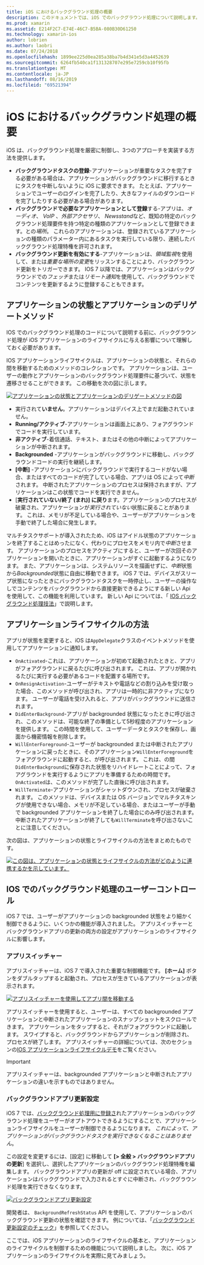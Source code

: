 ```yaml
---
title: iOS におけるバックグラウンド処理の概要
description: このドキュメントでは、iOS でのバックグラウンド処理について説明します。アプリケーションの状態、アプリケーションのライフサイクル方法、およびバックグラウンドアプリの更新です。
ms.prod: xamarin
ms.assetid: E214F2C7-E74E-46C7-B5BA-080B30D61250
ms.technology: xamarin-ios
author: lobrien
ms.author: laobri
ms.date: 07/24/2018
ms.openlocfilehash: 1899ee225d0ea285a38ba7b4d341e5d3a4452639
ms.sourcegitcommit: 6264fb540ca1f131328707e295e7259cb10f95fb
ms.translationtype: MT
ms.contentlocale: ja-JP
ms.lasthandoff: 08/16/2019
ms.locfileid: "69521394"
---
```

# <a name="introduction-to-backgrounding-in-ios"></a>iOS におけるバックグラウンド処理の概要

iOS は、バックグラウンド処理を厳密に制御し、3つのアプローチを実装する方法を提供します。

- **バックグラウンドタスクの登録**-アプリケーションが重要なタスクを完了する必要がある場合は、アプリケーションがバックグラウンドに移行するときにタスクを中断しないように iOS に要求できます。 たとえば、アプリケーションでユーザーのログインを完了したり、大きなファイルのダウンロードを完了したりする必要がある場合があります。
- **バックグラウンドで必要なアプリケーションとして登録**する-アプリは、*オーディオ*、 *VoIP* 、*外部アクセサリ*、 *Newsstand*など、既知の特定のバックグラウンド処理要件を持つ特定の種類のアプリケーションとして登録できます。との*場所*。 これらのアプリケーションは、登録されているアプリケーションの種類のパラメーター内にあるタスクを実行している限り、連続したバックグラウンド処理特権を許可されます。
- **バックグラウンド更新を有効にする**-アプリケーションは、*領域監視*を使用して、または*重要な場所の変更*をリッスンすることにより、バックグラウンド更新をトリガーできます。 IOS 7 以降では、アプリケーションはバックグラウンドでの*フェッチ*または*リモート通知*を使用して、バックグラウンドでコンテンツを更新するように登録することもできます。


## <a name="application-states-and-application-delegate-methods"></a>アプリケーションの状態とアプリケーションのデリゲートメソッド

IOS でのバックグラウンド処理のコードについて説明する前に、バックグラウンド処理が iOS アプリケーションのライフサイクルに与える影響について理解しておく必要があります。

IOS アプリケーションライフサイクルは、アプリケーションの状態と、それらの間を移動するためのメソッドのコレクションです。 アプリケーションは、ユーザーの動作とアプリケーションのバックグラウンド処理要件に基づいて、状態を遷移させることができます。 この移動を次の図に示します。

 [![](introduction-to-backgrounding-in-ios-images/applicationlifecycle-.png "アプリケーションの状態とアプリケーションのデリゲートメソッドの図")](introduction-to-backgrounding-in-ios-images/applicationlifecycle-.png#lightbox)

- 実行されて**いません**。アプリケーションはデバイス上でまだ起動されていません。
- **Running/アクティブ**-アプリケーションは画面上にあり、フォアグラウンドでコードを実行しています。
- **非アクティブ**-着信通話、テキスト、またはその他の中断によってアプリケーションが中断されます。
- **Backgrounded** -アプリケーションがバックグラウンドに移動し、バックグラウンドコードの実行を継続します。
- **[中断]** -アプリケーションにバックグラウンドで実行するコードがない場合、またはすべてのコードが完了している場合、アプリは OS によって*中断*されます。 中断されたアプリケーションのプロセスは保持されますが、アプリケーションはこの状態でコードを実行できません。
- [**実行されていない/終了 (まれ)] に戻り**ます。アプリケーションのプロセスが破棄され、アプリケーションが*実行されていない*状態に戻ることがあります。 これは、メモリが不足している場合や、ユーザーがアプリケーションを手動で終了した場合に発生します。


マルチタスクサポートが導入されたため、iOS はアイドル状態のアプリケーションを終了することはめったになく、代わりにプロセスをメモリ内で*中断*させます。 アプリケーションのプロセスをアクティブにすると、ユーザーが次回そのアプリケーションを開いたときに、アプリケーションがすぐに起動するようになります。 また、アプリケーションは、システムリソースを描画せずに、*中断*状態から*Backgrounded*状態に自由に移動できます。 iOS 7 では、デバイスがスリープ状態になったときにバックグラウンドタスクを一時停止し、ユーザーの操作なしでコンテンツをバックグラウンドから直接更新できるようにする新しい Api を使用して、この機能を利用しています。 新しい Api については、「 [IOS バックグラウンド処理技法](~/ios/app-fundamentals/backgrounding/ios-backgrounding-techniques/index.md)」で説明します。

## <a name="application-lifecycle-methods"></a>アプリケーションライフサイクルの方法

アプリが状態を変更すると、iOS は`AppDelegate`クラスのイベントメソッドを使用してアプリケーションに通知します。

- `OnActivated`-これは、アプリケーションが初めて起動されたときと、アプリがフォアグラウンドに戻るたびに呼び出されます。 これは、アプリが開かれるたびに実行する必要があるコードを配置する場所です。
- `OnResignActivation`-ユーザーがテキストや電話などの割り込みを受け取った場合、このメソッドが呼び出され、アプリは一時的に非アクティブになります。 ユーザーが電話を受け入れると、アプリがバックグラウンドに送信されます。
- `DidEnterBackground`-アプリが backgrounded 状態になったときに呼び出され、このメソッドは、可能な終了の準備として5秒程度のアプリケーションを提供します。 この時間を使用して、ユーザーデータとタスクを保存し、画面から機密情報を削除します。
- `WillEnterForeground`-ユーザーが backgrounded または中断されたアプリケーションに戻ったときに、そのアプリケーション`WillEnterForeground`をフォアグラウンドに起動すると、が呼び出されます。 これは、の間`DidEnterBackground`に保存された状態をリハイドレートことによって、フォアグラウンドを実行するようにアプリを準備するための時間です。  `OnActivated`は、このメソッドが完了した直後に呼び出されます。
- `WillTerminate`-アプリケーションがシャットダウンされ、プロセスが破棄されます。 このメソッドは、デバイスまたは OS バージョンでマルチタスキングが使用できない場合、メモリが不足している場合、またはユーザーが手動で backgrounded アプリケーションを終了した場合にのみ呼び出されます。 中断されたアプリケーションが終了しても`WillTerminate`を呼び出さないことに注意してください。


次の図は、アプリケーションの状態とライフサイクルの方法をまとめたものです。

 [![](introduction-to-backgrounding-in-ios-images/image2.png "この図は、アプリケーションの状態とライフサイクルの方法がどのように連携するかを示しています。")](introduction-to-backgrounding-in-ios-images/image2.png#lightbox)

## <a name="user-controls-for-backgrounding-in-ios"></a>IOS でのバックグラウンド処理のユーザーコントロール

iOS 7 では、ユーザーがアプリケーションの backgrounded 状態をより細かく制御できるように、いくつかの機能が導入されました。 アプリスイッチャーとバックグラウンドアプリの更新の両方の設定がアプリケーションのライフサイクルに影響します。

### <a name="app-switcher"></a>アプリスイッチャー

アプリスイッチャーは、iOS 7 で導入された重要な制御機能です。 **[ホーム]** ボタンをダブルタップすると起動され、プロセスが生きているアプリケーションが表示されます。

 [![](introduction-to-backgrounding-in-ios-images/app-switcher-.png "アプリスイッチャーを使用してアプリ間を移動する")](introduction-to-backgrounding-in-ios-images/app-switcher-.png#lightbox)

アプリスイッチャーを使用すると、ユーザーは、すべての backgrounded アプリケーションと中断されたアプリケーションのスナップショットをスクロールできます。 アプリケーションをタップすると、それがフォアグラウンドに起動します。 スワイプすると、バックグラウンドからアプリケーションが削除され、プロセスが終了します。 アプリスイッチャーの詳細については、次のセクションの[IOS アプリケーションライフサイクルデモ](~/ios/app-fundamentals/backgrounding/application-lifecycle-demo.md)をご覧ください。

> [!IMPORTANT]
> アプリスイッチャーは、backgrounded アプリケーションと中断されたアプリケーションの違いを示すものではありません。



### <a name="background-app-refresh-settings"></a>バックグラウンドアプリ更新設定

iOS 7 では、[バックグラウンド処理用に登録さ](~/ios/app-fundamentals/backgrounding/ios-backgrounding-techniques/registering-applications-to-run-in-background.md)れたアプリケーションのバックグラウンド処理をユーザーがオプトアウトできるようにすることで、アプリケーションライフサイクルをユーザーが制御できるようになります。 *これによって、アプリケーションがバックグラウンドタスクを実行できなくなることはありません*。

この設定を変更するには、[設定] に移動して **[> 全般 > バックグラウンドアプリの更新**] を選択し、選択したアプリケーションのバックグラウンド処理特権を編集します。 バックグラウンドアプリの更新が off に設定されている場合、アプリケーションはバックグラウンドで入力されるとすぐに中断され、バックグラウンド処理を実行できなくなります。

 [![](introduction-to-backgrounding-in-ios-images/settings-.png "バックグラウンドアプリ更新設定")](introduction-to-backgrounding-in-ios-images/settings-.png#lightbox)

開発者は、 `BackgroundRefreshStatus` API を使用して、アプリケーションのバックグラウンド更新の状態を確認できます。 例については、「[バックグラウンド更新設定のチェック](https://github.com/xamarin/recipes/tree/master/Recipes/ios/multitasking/check_background_refresh_setting)」を参照してください。

ここでは、iOS アプリケーションのライフサイクルの基本と、アプリケーションのライフサイクルを制御するための機能について説明しました。 次に、iOS アプリケーションのライフサイクルを実際に見てみましょう。

